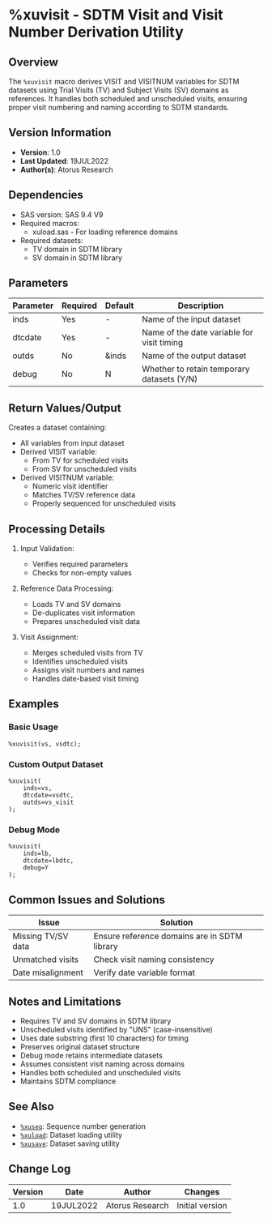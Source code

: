 # %xuvisit - SDTM Visit and Visit Number Derivation Utility

## Overview
The `%xuvisit` macro derives VISIT and VISITNUM variables for SDTM datasets using Trial Visits (TV) and Subject Visits (SV) domains as references. It handles both scheduled and unscheduled visits, ensuring proper visit numbering and naming according to SDTM standards.

## Version Information
- **Version**: 1.0
- **Last Updated**: 19JUL2022
- **Author(s)**: Atorus Research

## Dependencies
- SAS version: SAS 9.4 V9
- Required macros:
  - xuload.sas - For loading reference domains
- Required datasets:
  - TV domain in SDTM library
  - SV domain in SDTM library

## Parameters
| Parameter | Required | Default | Description |
|-----------|----------|---------|-------------|
| inds | Yes | - | Name of the input dataset |
| dtcdate | Yes | - | Name of the date variable for visit timing |
| outds | No | &inds | Name of the output dataset |
| debug | No | N | Whether to retain temporary datasets (Y/N) |

## Return Values/Output
Creates a dataset containing:
- All variables from input dataset
- Derived VISIT variable:
  - From TV for scheduled visits
  - From SV for unscheduled visits
- Derived VISITNUM variable:
  - Numeric visit identifier
  - Matches TV/SV reference data
  - Properly sequenced for unscheduled visits

## Processing Details
1. Input Validation:
   - Verifies required parameters
   - Checks for non-empty values

2. Reference Data Processing:
   - Loads TV and SV domains
   - De-duplicates visit information
   - Prepares unscheduled visit data

3. Visit Assignment:
   - Merges scheduled visits from TV
   - Identifies unscheduled visits
   - Assigns visit numbers and names
   - Handles date-based visit timing

## Examples

### Basic Usage
```sas
%xuvisit(vs, vsdtc);
```

### Custom Output Dataset
```sas
%xuvisit(
    inds=vs,
    dtcdate=vsdtc,
    outds=vs_visit
);
```

### Debug Mode
```sas
%xuvisit(
    inds=lb,
    dtcdate=lbdtc,
    debug=Y
);
```

## Common Issues and Solutions
| Issue | Solution |
|-------|----------|
| Missing TV/SV data | Ensure reference domains are in SDTM library |
| Unmatched visits | Check visit naming consistency |
| Date misalignment | Verify date variable format |

## Notes and Limitations
- Requires TV and SV domains in SDTM library
- Unscheduled visits identified by "UNS" (case-insensitive)
- Uses date substring (first 10 characters) for timing
- Preserves original dataset structure
- Debug mode retains intermediate datasets
- Assumes consistent visit naming across domains
- Handles both scheduled and unscheduled visits
- Maintains SDTM compliance

## See Also
- [`%xuseq`](/man/global/xuseq.md): Sequence number generation
- [`%xuload`](/man/global/xuload.md): Dataset loading utility
- [`%xusave`](/man/global/xusave.md): Dataset saving utility

## Change Log
| Version | Date | Author | Changes |
|---------|------|---------|---------|
| 1.0 | 19JUL2022 | Atorus Research | Initial version | 